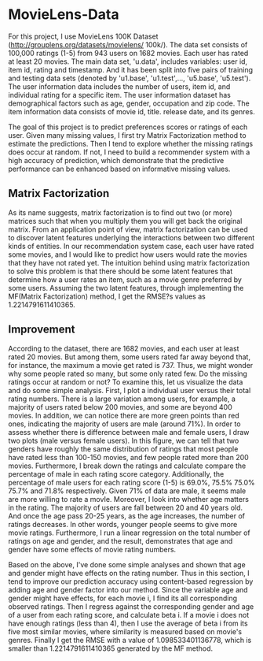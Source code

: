 # MovieLens-Data

For this project, I use MovieLens 100K Dataset (http://grouplens.org/datasets/movielens/ 100k/). The data set consists of 100,000 ratings (1-5) from 943 users on 1682 movies. Each user has rated at least 20 movies. The main data set, 'u.data', includes variables: user id, item id, rating and timestamp. And it has been split into five pairs of training and testing data sets (denoted by 'u1.base', 'u1.test',..., 'u5.base', 'u5.test'). The user information data includes the number of users, item id, and individual rating for a specific item. The user information dataset has demographical factors such as age, gender, occupation and zip code. The item information data consists of movie id, title. release date, and its genres.

The goal of this project is to predict preferences scores or ratings of each user. Given many missing values, I first try Matrix Factorization method to estimate the predictions. Then I tend to explore whether the missing ratings does occur at random. If not, I need to build a recommender system with a high accuracy of prediction, which demonstrate that the predictive performance can be enhanced based on informative missing values.

## Matrix Factorization

As its name suggests, matrix factorization is to find out two (or more) matrices such that when you multiply them you will get back the original matrix. From an application point of view, matrix factorization can be used to discover latent features underlying the interactions between two different kinds of entities. In our recommendation system case, each user have rated some movies, and I would like to predict how users would rate the movies that they have not rated yet. The intuition behind using matrix factorization to solve this problem is that there should be some latent features that determine how a user rates an item, such as a movie genre preferred by some users. Assuming the two latent features, through implementing the MF(Matrix Factorization) method, I get the RMSE?s values as 1.2214791611410365.

## Improvement

According to the dataset, there are 1682 movies, and each user at least rated 20 movies. But among them, some users rated far away beyond that, for instance, the maximum a movie get rated is 737. Thus, we might wonder why some people rated so many, but some only rated few. Do the missing ratings occur at random or not? To examine this, let us visualize the data and do some simple analysis. First, I plot a individual user versus their total rating numbers. There is a large variation among users, for example, a majority of users rated below 200 movies, and some are beyond 400 movies. In addition, we can notice there are more green points than red ones, indicating the majority of users are male (around 71\%). In order to assess whether there is difference between male and female users, I draw two plots (male versus female users). In this figure, we can tell that two genders have roughly the same distribution of ratings that most people have rated less than 100-150 movies, and few people rated more than 200 movies. Furthermore, I break down the ratings and calculate compare the percentage of male in each rating score category. Additionally, the percentage of male users for each rating score (1-5) is 69.0\%, 75.5\% 75.0\% 75.7\% and 71.8\% respectively. Given 71\% of data are male, it seems male are more willing to rate a movIe. Moreover, I look into whether age matters in the rating. The majority of users are fall between 20 and 40 years old. And once the age pass 20-25 years, as the age increases, the number of ratings decreases. In other words, younger people seems to give more movie ratings. Furthermore, I run a linear regression on the total number of ratings on age and gender, and the result, demonstrates that age and gender have some effects of movie rating numbers.

Based on the above, I've done some simple analyses and shown that age and gender might have effects on the rating number. Thus in this section, I tend to improve our prediction accuracy using content-based regression by adding age and gender factor into our method. Since the variable age and gender might have effects, for each movie i, I find its all corresponding observed ratings. Then I regress against the corresponding gender and age of a user from each rating score, and calculate beta i. If a movie i does not have enough ratings (less than 4), then I use the average of beta i from its five most similar movies, where similarity is measured based on movie's genres. Finally I get the RMSE with a value of 1.098533401136778, which is smaller than 1.2214791611410365 generated by the MF method.
